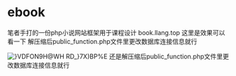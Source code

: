 # ebook
笔者手打的一份php小说网站框架用于课程设计 
book.llang.top
这里是效果可以看一下
解压缩后public_function.php文件里更改数据库连接信息就行

![}VDFON9H@WH RD_}7X)BP%E](https://user-images.githubusercontent.com/85488437/172764849-f3a5235e-ba60-4654-84e2-500d5043e027.png)
还是解压缩后public_function.php文件里更改数据库连接信息就行
